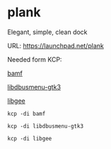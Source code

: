 plank
=====

Elegant, simple, clean dock

URL: https://launchpad.net/plank

Needed form KCP:

[bamf](../../../bamf)

[libdbusmenu-gtk3](../../../libdbusmenu-gtk3)

[libgee](../../../libgee)

```
kcp -di bamf
```

```
kcp -di libdbusmenu-gtk3
```

```
kcp -di libgee
```
